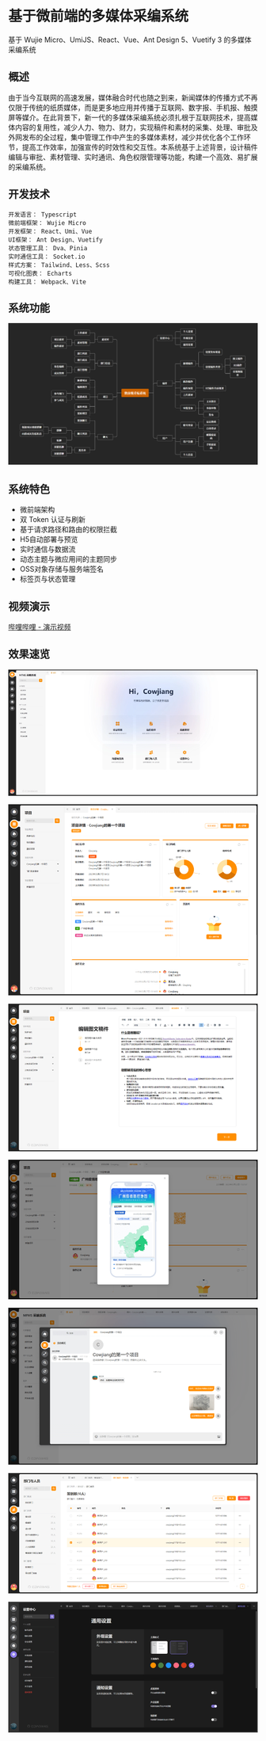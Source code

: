 # 基于微前端的多媒体采编系统

基于 Wujie Micro、UmiJS、React、Vue、Ant Design 5、Vuetify 3 的多媒体采编系统

## 概述

由于当今互联网的高速发展，媒体融合时代也随之到来，新闻媒体的传播方式不再仅限于传统的纸质媒体，而是更多地应用并传播于互联网、数字报、手机报、触摸屏等媒介。在此背景下，新一代的多媒体采编系统必须扎根于互联网技术，提高媒体内容的复用性，减少人力、物力、财力，实现稿件和素材的采集、处理、审批及外网发布的全过程，集中管理工作中产生的多媒体素材，减少并优化各个工作环节，提高工作效率，加强宣传的时效性和交互性。本系统基于上述背景，设计稿件编辑与审批、素材管理、实时通讯、角色权限管理等功能，构建一个高效、易扩展的采编系统。

## 开发技术

```
开发语言： Typescript
微前端框架： Wujie Micro
开发框架： React、Umi、Vue
UI框架： Ant Design、Vuetify
状态管理工具： Dva、Pinia
实时通信工具： Socket.io
样式方案： Tailwind、Less、Scss
可视化图表： Echarts
构建工具： Webpack、Vite
```

## 系统功能

![系统功能](screenshots/system-features.png)

## 系统特色

* 微前端架构
* 双 Token 认证与刷新
* 基于请求路径和路由的权限拦截
* H5自动部署与预览
* 实时通信与数据流
* 动态主题与微应用间的主题同步
* OSS对象存储与服务端签名
* 标签页与状态管理

## 视频演示

[哔哩哔哩 - 演示视频](https://www.bilibili.com/video/BV1wT411s7Cn)

## 效果速览

![首页](screenshots/preview-index.png)

![项目](screenshots/preview-project.png)

![稿件编辑](screenshots/preview-draft-edit.png)

![H5预览](screenshots/preview-h5.png)

![在线聊天](screenshots/preview-chat.png)

![部门](screenshots/preview-department.png)

![动态主题](screenshots/preview-theme.png)
